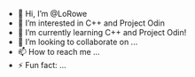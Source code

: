 - 👋 Hi, I’m @LoRowe
- 👀 I’m interested in C++ and Project Odin
- 🌱 I’m currently learning C++ and Project Odin!
- 💞️ I’m looking to collaborate on ...
- 📫 How to reach me ...
- ⚡ Fun fact: ...

<!---
LoRowe/LoRowe is a ✨ special ✨ repository because its `README.md` (this file) appears on your GitHub profile.
You can click the Preview link to take a look at your changes.
--->
